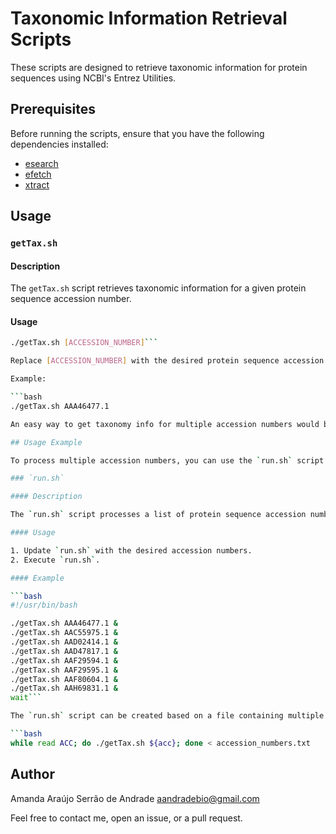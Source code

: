 # Taxonomic Information Retrieval Scripts

These scripts are designed to retrieve taxonomic information for protein sequences using NCBI's Entrez Utilities.

## Prerequisites

Before running the scripts, ensure that you have the following dependencies installed:

- [esearch](https://www.ncbi.nlm.nih.gov/books/NBK179288/)
- [efetch](https://www.ncbi.nlm.nih.gov/books/NBK25499/)
- [xtract](https://www.ncbi.nlm.nih.gov/books/NBK179288/)

## Usage

### `getTax.sh`

#### Description

The `getTax.sh` script retrieves taxonomic information for a given protein sequence accession number.

#### Usage

```bash
./getTax.sh [ACCESSION_NUMBER]```

Replace [ACCESSION_NUMBER] with the desired protein sequence accession number.

Example:

```bash
./getTax.sh AAA46477.1

An easy way to get taxonomy info for multiple accession numbers would be creating a run.sh file.

## Usage Example

To process multiple accession numbers, you can use the `run.sh` script:

### `run.sh`

#### Description

The `run.sh` script processes a list of protein sequence accession numbers using the `getTax.sh` script.

#### Usage

1. Update `run.sh` with the desired accession numbers.
2. Execute `run.sh`.

#### Example

```bash
#!/usr/bin/bash

./getTax.sh AAA46477.1 &
./getTax.sh AAC55975.1 &
./getTax.sh AAD02414.1 &
./getTax.sh AAD47817.1 &
./getTax.sh AAF29594.1 &
./getTax.sh AAF29595.1 &
./getTax.sh AAF80604.1 &
./getTax.sh AAH69831.1 &
wait```

The `run.sh` script can be created based on a file containing multiple accession numbers or you could use: 

```bash
while read ACC; do ./getTax.sh ${acc}; done < accession_numbers.txt
```

## Author

Amanda Araújo Serrão de Andrade aandradebio@gmail.com

Feel free to contact me, open an issue, or a pull request.





